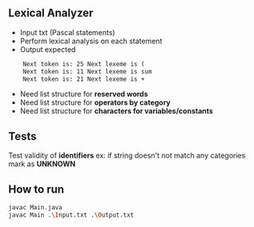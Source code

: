 ## Lexical Analyzer
- Input txt (Pascal statements)
- Perform lexical analysis on each statement
- Output expected
```txt
	Next token is: 25 Next lexeme is (
	Next token is: 11 Next lexeme is sum
	Next token is: 21 Next lexeme is +
```

- Need list structure for **reserved words**
- Need list structure for **operators by category**
- Need list structure for **characters for variables/constants**

## Tests
Test validity of **identifiers**
ex:
if string doesn't not match any categories mark as **UNKNOWN**

## How to run
```bash
javac Main.java
javac Main .\Input.txt .\Output.txt
```

